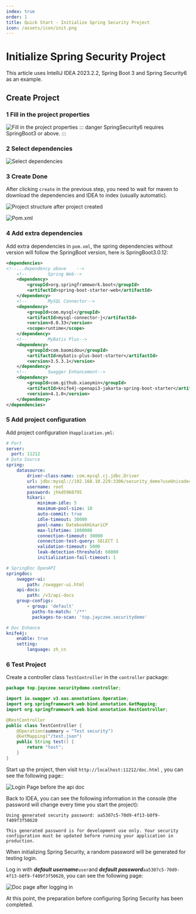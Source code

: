 ```yaml
---
index: true
order: 1
title: Quick Start - Initialize Spring Security Project
icon: /assets/icon/init.png
---
```


# Initialize Spring Security Project
This article uses IntelliJ IDEA 2023.2.2, Spring Boot 3 and Spring Security6 as an example.

## Create Project

### 1 Fill in the project properties

![Fill in the project properties](https://fs.jayczee.top:1212/img/Security6-1-1.png)
::: danger
SpringSecurity6 requires SpringBoot3 or above.
:::

### 2 Select dependencies

![Select dependencies](https://fs.jayczee.top:1212/img/Security6-1-2.png)

### 3 Create Done
After clicking `create` in the previous step, you need to wait for maven to download the dependencies and IDEA to index (usually automatic).

![Project structure after project created](https://fs.jayczee.top:1212/img/initDone.png)

![Pom.xml](https://fs.jayczee.top:1212/img/initPom.png)

### 4 Add extra dependencies
Add extra dependencies in `pom.xml`, the spring dependencies without version will follow the SpringBoot version, here is SpringBoot3.0.12:
```xml
<dependencies>
<!--...dependency above    -->
    <!--        Spring Web-->
    <dependency>
        <groupId>org.springframework.boot</groupId>
        <artifactId>spring-boot-starter-web</artifactId>
    </dependency>
    <!--        MySQL Connector-->
    <dependency>
        <groupId>com.mysql</groupId>
        <artifactId>mysql-connector-j</artifactId>
        <version>8.0.33</version>
        <scope>runtime</scope>
    </dependency>
    <!--        MyBatis Plus-->
    <dependency>
        <groupId>com.baomidou</groupId>
        <artifactId>mybatis-plus-boot-starter</artifactId>
        <version>3.5.3.1</version>
    </dependency>
    <!--        Swagger Enhancement-->
    <dependency>
        <groupId>com.github.xiaoymin</groupId>
        <artifactId>knife4j-openapi3-jakarta-spring-boot-starter</artifactId>
        <version>4.1.0</version>
    </dependency>
</dependencies>
```

### 5 Add project configuration
Add project configuration in`application.yml`:
```yaml
# Port
server:
  port: 11212
# Data Source
spring:
    datasource:
        driver-class-name: com.mysql.cj.jdbc.Driver
        url: jdbc:mysql://192.168.10.229:3306/security_demo?useUnicode=true&characterEncoding=utf-8&useSSL=false
        username: root
        password: jhkd5960795
        hikari:
            minimum-idle: 5
            maximum-pool-size: 10
            auto-commit: true
            idle-timeout: 30000
            pool-name: DatebookHikariCP
            max-lifetime: 1800000
            connection-timeout: 30000
            connection-test-query: SELECT 1
            validation-timeout: 5000
            leak-detection-threshold: 60000
            initialization-fail-timeout: 1

# SpringDoc OpenAPI
springdoc:
    swagger-ui:
        path: /swagger-ui.html
    api-docs:
        path: /v3/api-docs
    group-configs:
        - group: 'default'
          paths-to-match: '/**'
          packages-to-scan: 'top.jayczee.securitydemo'

# Doc Enhance
knife4j:
    enable: true
    setting:
        language: zh_cn
```
### 6 Test Project
Create a controller class `TestController` in the `controller` package:
```java
package top.jayczee.securitydemo.controller;

import io.swagger.v3.oas.annotations.Operation;
import org.springframework.web.bind.annotation.GetMapping;
import org.springframework.web.bind.annotation.RestController;

@RestController
public class TestController {
    @Operation(summary = "Test security")
    @GetMapping("/test.json")
    public String test() {
        return "test";
    }
}
```
Start up the project, then visit `http://localhost:11212/doc.html` , you can see the following page::

![Login Page before the api doc](https://fs.jayczee.top:1212/img/defaultLogin.png) 

Back to IDEA, you can see the following information in the console (the password will change every time you start the project): 

```text
Using generated security password: aa5307c5-70d9-4f13-b0f9-f409f3f50620

This generated password is for development use only. Your security configuration must be updated before running your application in production.
```

When initializing Spring Security, a random password will be generated for testing login.

Log in with ***default username***`user`and ***default password***`aa5307c5-70d9-4f13-b0f9-f409f3f50620`, you can see the following page: 

![Doc page after logging in](https://fs.jayczee.top:1212/img/initDoc.png)

At this point, the preparation before configuring Spring Security has been completed.